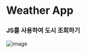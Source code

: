 <h1>Weather App</h1>

<h3>JS를 사용하여 도시 조회하기</h3>

![image](https://github.com/leeyongha2006/Javascript-project/assets/126844590/5363e4e3-cc28-4326-bc48-2a2a2ea368c4)

